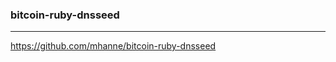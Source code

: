 ### bitcoin-ruby-dnsseed
---
https://github.com/mhanne/bitcoin-ruby-dnsseed

```
```

```
```

```
```


